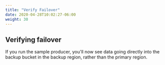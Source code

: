 ```yaml
---
title: "Verify Failover"
date: 2020-04-28T10:02:27-06:00
weight: 30
---
```


## Verifying failover

If you run the sample producer, you'll now see data going directly into the backup bucket in the backup region, rather than the primary region.